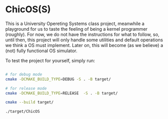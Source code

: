 # ChicOS(S)

This is a University Opereting Systems class project, meanwhile a playground for us to taste the feeling of being a kernel programmer (roughly). For now, we do not have the instructions for what to follow, so, until then, this project will only handle some utilities and default operations we think a OS must implement. Later on, this will become (as we believe) a (not) fully functional OS simulator.

To test the project for yourself, simply run:

```sh

# for debug mode
cmake -DCMAKE_BUILD_TYPE=DEBUG -S . -B target/ 

# for release mode
cmake -DCMAKE_BUILD_TYPE=RELEASE  -S . -B target/ 

cmake --build target/

./target/ChicOS

```
